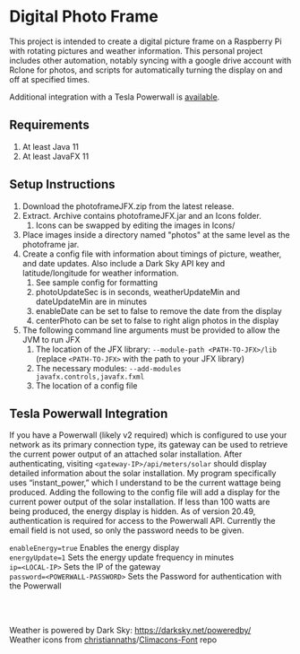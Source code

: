 # Digital Photo Frame
This project is intended to create a digital picture frame on a Raspberry Pi with rotating pictures and weather information. This personal project includes other automation, notably syncing with a google drive account with Rclone for photos, and scripts for automatically turning the display on and off at specified times.

Additional integration with a Tesla Powerwall is [available](#tesla-powerwall-integration).

## Requirements

1. At least Java 11
1. At least JavaFX 11

## Setup Instructions

1. Download the photoframeJFX.zip from the latest release.
1. Extract. Archive contains photoframeJFX.jar and an Icons folder.
	1. Icons can be swapped by editing the images in Icons/
1. Place images inside a directory named "photos" at the same level as the photoframe jar.
1. Create a config file with information about timings of picture, weather, and date updates. Also include a Dark Sky API key and latitude/longitude for weather information.
	1. See sample config for formatting
	1. photoUpdateSec is in seconds, weatherUpdateMin and dateUpdateMin are in minutes
	1. enableDate can be set to false to remove the date from the display
	1. centerPhoto can be set to false to right align photos in the display
1. The following command line arguments must be provided to allow the JVM to run JFX
	1. The location of the JFX library: `--module-path <PATH-TO-JFX>/lib` (replace `<PATH-TO-JFX>` with the path to your JFX library)
	1. The necessary modules: `--add-modules javafx.controls,javafx.fxml`
	1. The location of a config file

## Tesla Powerwall Integration

If you have a Powerwall (likely v2 required) which is configured to use your network as its primary connection type, its gateway can be used to retrieve the current power output of an attached solar installation. After authenticating, visiting `<gateway-IP>/api/meters/solar` should display detailed information about the solar installation. My program specifically uses “instant_power,” which I understand to be the current wattage being produced. Adding the following to the config file will add a display for the current power output of the solar installation. If less than 100 watts are being produced, the energy display is hidden. As of version 20.49, authentication is required for access to the Powerwall API. Currently the email field is not used, so only the password needs to be given.
	
`enableEnergy=true` Enables the energy display
<br/>
`energyUpdate=1` Sets the energy update frequency in minutes
<br/>
`ip=<LOCAL-IP>` Sets the IP of the gateway
<br/>
`password=<POWERWALL-PASSWORD>` Sets the Password for authentication with the Powerwall

<br/><br/>

Weather is powered by Dark Sky: https://darksky.net/poweredby/
<br/>
Weather icons from [christiannaths](https://github.com/christiannaths)/[Climacons-Font](https://github.com/christiannaths/Climacons-Font) repo

